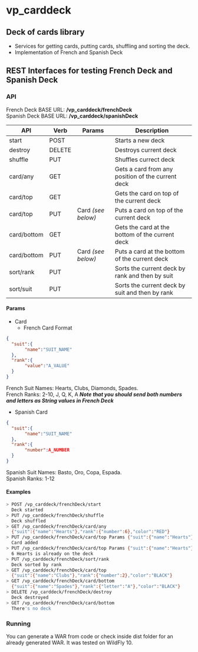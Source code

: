 # vp_carddeck
## Deck of cards library 
* Services for getting cards, putting cards, shuffling and sorting the deck.
* Implementation of French and Spanish Deck

## REST Interfaces for testing French Deck and Spanish Deck

### API
French Deck BASE URL: **/vp_carddeck/frenchDeck**<br/>
Spanish Deck BASE URL: **/vp_carddeck/spanishDeck**

| API        | Verb           | Params  | Description        |
| ---------- | -------------- | ------- |------------------- |
| start      | POST           |         | Starts a new deck  |
| destroy    | DELETE         |         | Destroys current deck |
| shuffle    | PUT            |         | Shuffles currect deck |
| card/any   | GET            |         | Gets a card from any position of the current deck |
| card/top   | GET            |         | Gets the card on top of the current deck |
| card/top   | PUT            |Card *(see below)*         | Puts a card on top of the current deck |
| card/bottom| GET            |         | Gets the card at the bottom of the current deck |
| card/bottom| PUT            |Card *(see below)*         |Puts a card at the bottom of the current deck |
| sort/rank  | PUT            |         |Sorts the current deck by rank and then by suit|
| sort/suit  | PUT            |         |Sorts the current deck by suit and then by rank |

#### Params
* Card
  * French Card Format
```json
{
  "suit":{
       "name":"SUIT_NAME" 
  },
  "rank":{
       "value":"A_VALUE" 
  }
}
```
French Suit Names: Hearts, Clubs, Diamonds, Spades.<br/>
French Ranks: 2-10, J, Q, K, A **_Note that you should send both numbers and letters as String values in French Deck_**
  * Spanish Card
```json
{
  "suit":{
       "name":"SUIT_NAME" 
  },
  "rank":{
       "number":A_NUMBER
  }
}
```
Spanish Suit Names: Basto, Oro, Copa, Espada.<br/>
Spanish Ranks: 1-12

#### Examples
```bash
> POST /vp_carddeck/frenchDeck/start
  Deck started
> PUT /vp_carddeck/frenchDeck/shuffle
  Deck shuffled
> GET /vp_carddeck/frenchDeck/card/any
  {"suit":{"name":"Hearts"},"rank":{"number":6},"color":"RED"}
> PUT /vp_carddeck/frenchDeck/card/top Params {"suit":{"name":"Hearts"},"rank":{"number":"6"}}
  Card added
> PUT /vp_carddeck/frenchDeck/card/top Params {"suit":{"name":"Hearts"},"rank":{"number":"6"}}
  6 Hearts is already on the deck
> PUT /vp_carddeck/frenchDeck/sort/rank
  Deck sorted by rank
> GET /vp_carddeck/frenchDeck/card/top
  {"suit":{"name":"Clubs"},"rank":{"number":2},"color":"BLACK"}
> GET /vp_carddeck/frenchDeck/card/bottom
  {"suit":{"name":"Spades"},"rank":{"letter":"A"},"color":"BLACK"}
> DELETE /vp_carddeck/frenchDeck/destroy
  Deck destroyed
> GET /vp_carddeck/frenchDeck/card/bottom
  There's no deck
```

### Running
You can generate a WAR from code or check inside dist folder for an already generated WAR. It was tested on WildFly 10.
